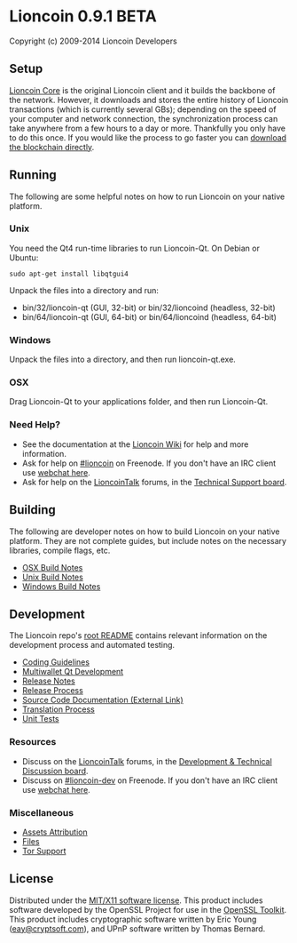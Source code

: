 Lioncoin 0.9.1 BETA
=====================

Copyright (c) 2009-2014 Lioncoin Developers


Setup
---------------------
[Lioncoin Core](http://lioncoin.org/en/download) is the original Lioncoin client and it builds the backbone of the network. However, it downloads and stores the entire history of Lioncoin transactions (which is currently several GBs); depending on the speed of your computer and network connection, the synchronization process can take anywhere from a few hours to a day or more. Thankfully you only have to do this once. If you would like the process to go faster you can [download the blockchain directly](https://bitcointalk.org/index.php?topic=145386.0).

Running
---------------------
The following are some helpful notes on how to run Lioncoin on your native platform. 

### Unix

You need the Qt4 run-time libraries to run Lioncoin-Qt. On Debian or Ubuntu:

	sudo apt-get install libqtgui4

Unpack the files into a directory and run:

- bin/32/lioncoin-qt (GUI, 32-bit) or bin/32/lioncoind (headless, 32-bit)
- bin/64/lioncoin-qt (GUI, 64-bit) or bin/64/lioncoind (headless, 64-bit)



### Windows

Unpack the files into a directory, and then run lioncoin-qt.exe.

### OSX

Drag Lioncoin-Qt to your applications folder, and then run Lioncoin-Qt.

### Need Help?

* See the documentation at the [Lioncoin Wiki](https://en.lioncoin.it/wiki/Main_Page)
for help and more information.
* Ask for help on [#lioncoin](http://webchat.freenode.net?channels=lioncoin) on Freenode. If you don't have an IRC client use [webchat here](http://webchat.freenode.net?channels=lioncoin).
* Ask for help on the [LioncoinTalk](https://bitcointalk.org/) forums, in the [Technical Support board](https://bitcointalk.org/index.php?board=4.0).

Building
---------------------
The following are developer notes on how to build Lioncoin on your native platform. They are not complete guides, but include notes on the necessary libraries, compile flags, etc.

- [OSX Build Notes](build-osx.md)
- [Unix Build Notes](build-unix.md)
- [Windows Build Notes](build-msw.md)

Development
---------------------
The Lioncoin repo's [root README](https://github.com/lioncoin/lioncoin/blob/master/README.md) contains relevant information on the development process and automated testing.

- [Coding Guidelines](coding.md)
- [Multiwallet Qt Development](multiwallet-qt.md)
- [Release Notes](release-notes.md)
- [Release Process](release-process.md)
- [Source Code Documentation (External Link)](https://dev.visucore.com/lioncoin/doxygen/)
- [Translation Process](translation_process.md)
- [Unit Tests](unit-tests.md)

### Resources
* Discuss on the [LioncoinTalk](https://bitcointalk.org/) forums, in the [Development & Technical Discussion board](https://bitcointalk.org/index.php?board=6.0).
* Discuss on [#lioncoin-dev](http://webchat.freenode.net/?channels=lioncoin) on Freenode. If you don't have an IRC client use [webchat here](http://webchat.freenode.net/?channels=lioncoin-dev).

### Miscellaneous
- [Assets Attribution](assets-attribution.md)
- [Files](files.md)
- [Tor Support](tor.md)

License
---------------------
Distributed under the [MIT/X11 software license](http://www.opensource.org/licenses/mit-license.php).
This product includes software developed by the OpenSSL Project for use in the [OpenSSL Toolkit](http://www.openssl.org/). This product includes
cryptographic software written by Eric Young ([eay@cryptsoft.com](mailto:eay@cryptsoft.com)), and UPnP software written by Thomas Bernard.
